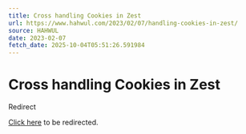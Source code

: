```yaml
---
title: Cross handling Cookies in Zest
url: https://www.hahwul.com/2023/02/07/handling-cookies-in-zest/
source: HAHWUL
date: 2023-02-07
fetch_date: 2025-10-04T05:51:26.591984
---
```


# Cross handling Cookies in Zest

Redirect

[Click here](https://www.hahwul.com/blog/2023/handling-cookies-in-zest/) to be redirected.